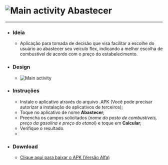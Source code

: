 # ![Main activity](https://github.com/Hernior/android/raw/master/app/src/main/res/mipmap-mdpi/ic_launcher.png) Abastecer
---
* ### Ideia
    * Aplicação para tomada de decisão que visa facilitar a escolhe do usuário ao abastecer seu veículo flex, indicando a melhor escolha de combustível de acordo com o preço do estabelecimento.
* ### Design
    * ![Main activity](http://i.imgur.com/EmrZJjV.jpg "Main activity")
* ### Instruções
    * Instale o aplicativo através do arquivo .APK (Você pode precisar autorizar a instalação de aplicativos de terceiros);
    * Toque no aplicativo de nome **Abastecer**;
    * Preencha os campos solicitados (*nome do posto de combustíveis, preço da gasolina e preço do etanol*) e toque em **Calcular**;
    * Verifique o resultado.
    * 
* ### Download
    * [Clique aqui para baixar o APK (Versão Alfa)](http://www.droidbin.com/p1adkaktbp1bi1dvgt2417ui111s3)